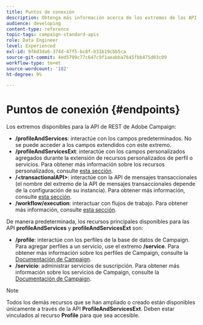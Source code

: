 ```yaml
---
title: Puntos de conexión
description: Obtenga más información acerca de los extremos de las API.
audience: developing
content-type: reference
topic-tags: campaign-standard-apis
role: Data Engineer
level: Experienced
exl-id: 9f6d3da6-374d-47f5-bc8f-b31b19cbb5ca
source-git-commit: 4ed5799c77c647c9f1aeabba7645fbb475d03c09
workflow-type: tm+mt
source-wordcount: '182'
ht-degree: 9%

---
```


# Puntos de conexión {#endpoints}

Los extremos disponibles para la API de REST de Adobe Campaign:

* **/profileAndServices**: interactúe con los campos predeterminados. No se puede acceder a los campos extendidos con este extremo.
* **/profileAndServicesExt**: interactúe con los campos personalizados agregados durante la extensión de recursos personalizados de perfil o servicios. Para obtener más información sobre los recursos personalizados, consulte [esta sección](custom-resources.md).
* **/&lt;transactionalAPI>**: interactúe con la API de mensajes transaccionales (el nombre del extremo de la API de mensajes transaccionales depende de la configuración de su instancia). Para obtener más información, consulte [esta sección](managing-transactional-messages.md).
* **/workflow/execution**: interactuar con flujos de trabajo. Para obtener más información, consulte [esta sección](controlling-a-workflow.md).

De manera predeterminada, los recursos principales disponibles para las API **profileAndServices** y **profileAndServicesExt** son:

* **/profile**: interactúe con los perfiles de la base de datos de Campaign. Para agregar perfiles a un servicio, use el extremo **/service**. Para obtener más información sobre los perfiles de Campaign, consulte la [Documentación de Campaign](https://helpx.adobe.com/campaign/standard/audiences/using/about-profiles.html).
* **/servicio**: administrar servicios de suscripción. Para obtener más información sobre los servicios de Campaign, consulte la [Documentación de Campaign](https://helpx.adobe.com/campaign/standard/audiences/using/creating-a-service.html).

>[!NOTE]
>
>Todos los demás recursos que se han ampliado o creado están disponibles únicamente a través de la API **ProfileAndServicesExt**. Deben estar vinculados al recurso **Profile** para que sea accesible.
